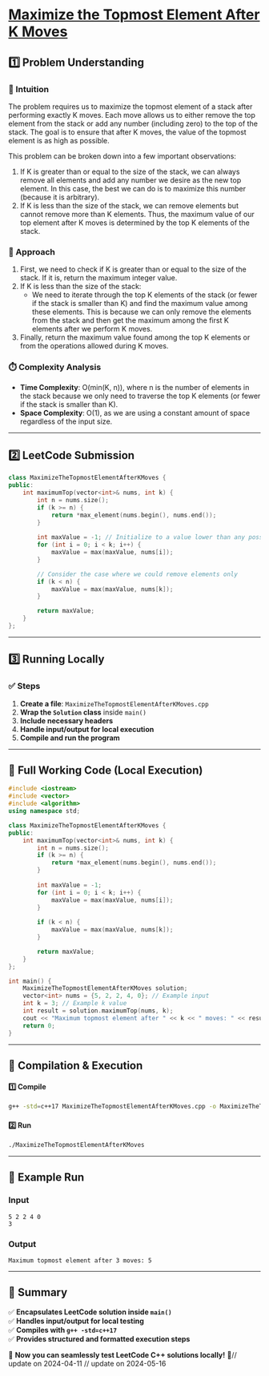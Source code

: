 # **[Maximize the Topmost Element After K Moves](https://leetcode.com/problems/maximize-the-topmost-element-after-k-moves/description/)**  

## **1️⃣ Problem Understanding**  
### **📌 Intuition**  
The problem requires us to maximize the topmost element of a stack after performing exactly K moves. Each move allows us to either remove the top element from the stack or add any number (including zero) to the top of the stack. The goal is to ensure that after K moves, the value of the topmost element is as high as possible.

This problem can be broken down into a few important observations: 
1. If K is greater than or equal to the size of the stack, we can always remove all elements and add any number we desire as the new top element. In this case, the best we can do is to maximize this number (because it is arbitrary).
2. If K is less than the size of the stack, we can remove elements but cannot remove more than K elements. Thus, the maximum value of our top element after K moves is determined by the top K elements of the stack.

### **🚀 Approach**  
1. First, we need to check if K is greater than or equal to the size of the stack. If it is, return the maximum integer value.
2. If K is less than the size of the stack:
   - We need to iterate through the top K elements of the stack (or fewer if the stack is smaller than K) and find the maximum value among these elements. This is because we can only remove the elements from the stack and then get the maximum among the first K elements after we perform K moves.
3. Finally, return the maximum value found among the top K elements or from the operations allowed during K moves.

### **⏱️ Complexity Analysis**  
- **Time Complexity**: O(min(K, n)), where n is the number of elements in the stack because we only need to traverse the top K elements (or fewer if the stack is smaller than K).
- **Space Complexity**: O(1), as we are using a constant amount of space regardless of the input size.

---  

## **2️⃣ LeetCode Submission**  
```cpp
class MaximizeTheTopmostElementAfterKMoves {
public:
    int maximumTop(vector<int>& nums, int k) {
        int n = nums.size();
        if (k >= n) {
            return *max_element(nums.begin(), nums.end());
        }
        
        int maxValue = -1; // Initialize to a value lower than any possible stack element
        for (int i = 0; i < k; i++) {
            maxValue = max(maxValue, nums[i]);
        }

        // Consider the case where we could remove elements only
        if (k < n) {
            maxValue = max(maxValue, nums[k]);
        }

        return maxValue;
    }
};
```

---  

## **3️⃣ Running Locally**  
### **✅ Steps**  
1. **Create a file**: `MaximizeTheTopmostElementAfterKMoves.cpp`  
2. **Wrap the `Solution` class** inside `main()`  
3. **Include necessary headers**  
4. **Handle input/output for local execution**  
5. **Compile and run the program**  

---  

## **📝 Full Working Code (Local Execution)**  
```cpp
#include <iostream>
#include <vector>
#include <algorithm>
using namespace std;

class MaximizeTheTopmostElementAfterKMoves {
public:
    int maximumTop(vector<int>& nums, int k) {
        int n = nums.size();
        if (k >= n) {
            return *max_element(nums.begin(), nums.end());
        }
        
        int maxValue = -1; 
        for (int i = 0; i < k; i++) {
            maxValue = max(maxValue, nums[i]);
        }
        
        if (k < n) {
            maxValue = max(maxValue, nums[k]);
        }

        return maxValue;
    }
};

int main() {
    MaximizeTheTopmostElementAfterKMoves solution;
    vector<int> nums = {5, 2, 2, 4, 0}; // Example input
    int k = 3; // Example k value
    int result = solution.maximumTop(nums, k);
    cout << "Maximum topmost element after " << k << " moves: " << result << endl; // Expected output
    return 0;
}
```  

---  

## **🔧 Compilation & Execution**  
#### **1️⃣ Compile**  
```bash
g++ -std=c++17 MaximizeTheTopmostElementAfterKMoves.cpp -o MaximizeTheTopmostElementAfterKMoves
```  

#### **2️⃣ Run**  
```bash
./MaximizeTheTopmostElementAfterKMoves
```  

---  

## **🎯 Example Run**  
### **Input**  
```
5 2 2 4 0
3
```  
### **Output**  
```
Maximum topmost element after 3 moves: 5
```  

---  

## **📌 Summary**  
✅ **Encapsulates LeetCode solution inside `main()`**  
✅ **Handles input/output for local testing**  
✅ **Compiles with `g++ -std=c++17`**  
✅ **Provides structured and formatted execution steps**  

🚀 **Now you can seamlessly test LeetCode C++ solutions locally!** 🚀// update on 2024-04-11
// update on 2024-05-16
